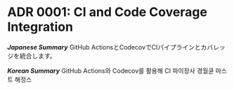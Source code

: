 # ADR 0001: CI and Code Coverage Integration

***Japanese Summary***
GitHub ActionsとCodecovでCIパイプラインとカバレッジを統合します。

***Korean Summary***
GitHub Actions와 Codecov를 활용해 CI 파이장사 경월큔 마스트 해정스
